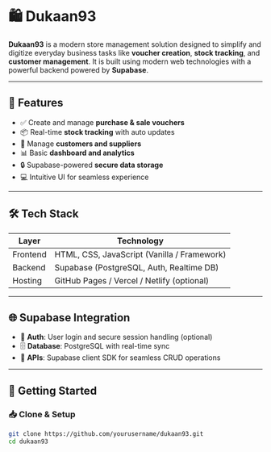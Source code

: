 # 🛍️ Dukaan93

**Dukaan93** is a modern store management solution designed to simplify and digitize everyday business tasks like **voucher creation**, **stock tracking**, and **customer management**. It is built using modern web technologies with a powerful backend powered by **Supabase**.

---

## 🚀 Features

- ✅ Create and manage **purchase & sale vouchers**
- 📦 Real-time **stock tracking** with auto updates
- 👥 Manage **customers and suppliers**
- 📊 Basic **dashboard and analytics**
- 🔒 Supabase-powered **secure data storage**
- 💻 Intuitive UI for seamless experience

---

## 🛠️ Tech Stack

| Layer        | Technology              |
|--------------|--------------------------|
| Frontend     | HTML, CSS, JavaScript (Vanilla / Framework) |
| Backend      | Supabase (PostgreSQL, Auth, Realtime DB) |
| Hosting      | GitHub Pages / Vercel / Netlify (optional) |

---

## 🌐 Supabase Integration

- 🔐 **Auth**: User login and secure session handling (optional)
- 🗄️ **Database**: PostgreSQL with real-time sync
- 📡 **APIs**: Supabase client SDK for seamless CRUD operations

---

## 🔧 Getting Started

### 📥 Clone & Setup

```bash
git clone https://github.com/yourusername/dukaan93.git
cd dukaan93
